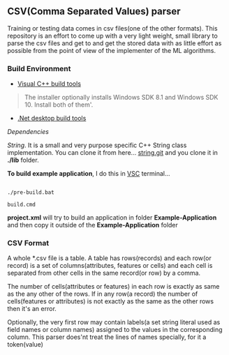 ## CSV(Comma Separated Values) parser

Training or testing data comes in csv files(one of the other formats). This repository is an effort to come up with a very light weight, small library to parse the csv files and get to and get the stored data with as little effort as possible from the point of view of the implementer of the ML algorithms.

### Build Environment

- [Visual C++ build tools](https://aka.ms/buildtools)
> The installer optionally installs Windows SDK 8.1 and Windows SDK 10. Install both of them'.
- [.Net desktop build tools](https://docs.microsoft.com/en-us/visualstudio/install/workload-component-id-vs-build-tools?view=vs-2019#net-desktop-build-tools)


_Dependencies_

*String*. It is a small and very purpose specific C++ String class implementation. You can clone it from here... [string.git](https://github.com/sohail/String.git) and you clone it in **./lib** folder. 

**To build example application**, I do this in [VSC](https://code.visualstudio.com/) terminal...

```

./pre-build.bat

build.cmd

```

**project.xml** will try to build an application in folder **Example-Application** and then copy it outside of the **Example-Application** folder

### CSV Format

A whole *.csv file is a table. A table has rows(records) and each row(or record) is a set of columns(attributes, features or cells) and each cell is separated from other cells in the same record(or row) by a comma.

The number of cells(attributes or features) in each row is exactly as same as the any other of the rows. If in any row(a record) the number of cells(features or attributes) is not exactly as the same as the other rows then it's an error.

Optionally, the very first row may contain labels(a set string literal used as field names or column names) assigned to the values in the corresponding column. This parser does'nt treat the lines of names specially, for it a token(value) 





